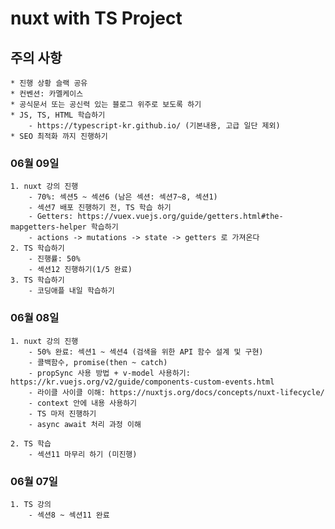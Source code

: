 # nuxt with TS Project

## 주의 사항
    * 진행 상황 슬랙 공유
    * 컨벤션: 카멜케이스
    * 공식문서 또는 공신력 있는 블로그 위주로 보도록 하기
    * JS, TS, HTML 학습하기
        - https://typescript-kr.github.io/ (기본내용, 고급 일단 제외)
    * SEO 최적화 까지 진행하기

### 06월 09일
    1. nuxt 강의 진행 
        - 70%: 섹션5 ~ 섹션6 (남은 섹션: 섹션7~8, 섹션1)
        - 섹션7 배포 진행하기 전, TS 학습 하기
        - Getters: https://vuex.vuejs.org/guide/getters.html#the-mapgetters-helper 학습하기
        - actions -> mutations -> state -> getters 로 가져온다
    2. TS 학습하기
        - 진행률: 50%
        - 섹션12 진행하기(1/5 완료)
    3. TS 학습하기
        - 코딩애플 내일 학습하기

### 06월 08일
    1. nuxt 강의 진행 
        - 50% 완료: 섹션1 ~ 섹션4 (검색을 위한 API 함수 설계 및 구현) 
        - 콜백함수, promise(then ~ catch) 
        - propSync 사용 방법 + v-model 사용하기: https://kr.vuejs.org/v2/guide/components-custom-events.html
        - 라이클 사이클 이해: https://nuxtjs.org/docs/concepts/nuxt-lifecycle/
        - context 안에 내용 사용하기
        - TS 마저 진행하기
        - async await 처리 과정 이해

    2. TS 학습
        - 섹션11 마무리 하기 (미진행)

### 06월 07일
    1. TS 강의 
        - 섹션8 ~ 섹션11 완료
